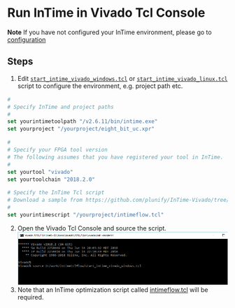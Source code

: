 # Run InTime in Vivado Tcl Console

**Note** If you have not configured your InTime environment, please go to [configuration](../intime/configuration/)

## Steps
1. Edit [`start_intime_vivado_windows.tcl`](start_intime_vivado_windows.tcl) or [`start_intime_vivado_linux.tcl`](start_intime_vivado_linux.tcl) script to configure the environment, e.g. project path etc. 

```Tcl
#
# Specify InTime and project paths
#
set yourintimetoolpath "/v2.6.11/bin/intime.exe"
set yourproject "/yourproject/eight_bit_uc.xpr"
```
```Tcl
#
# Specify your FPGA tool version
# The following assumes that you have registered your tool in InTime.
#
set yourtool "vivado"
set yourtoolchain "2018.2.0"
```

```Tcl
# Specify the InTime Tcl script 
# Download a sample from https://github.com/plunify/InTime-Vivado/tree/master/scripts/intime
#
set yourintimescript "/yourproject/intimeflow.tcl"
```


2. Open the Vivado Tcl Console and source the script.
![alt text](https://github.com/plunify/InTime/blob/master/images/VivadoTclConsole_windows.png "Vivado Tcl Console - Windows") 
3. Note that an InTime optimization script called [intimeflow.tcl](../intime/intimeflow.tcl) will be required. 

